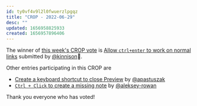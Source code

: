 ```yaml
---
id: ty0vf4v9l2l0fwuerzlpgqz
title: "CROP - 2022-06-29"
desc: ""
updated: 1656958825933
created: 1656957896406
---
```


The winner of [this week's CROP vote](https://discord.com/channels/717965437182410783/739186036495876126/991747955742740650) is [Allow `ctrl+enter` to work on normal links](https://github.com/dendronhq/dendron/issues/2670) submitted by [@kinnison](https://github.com/kinnison)🎉.

Other entries participating in this CROP are

-   [Create a keyboard shortcut to close Preview](https://github.com/dendronhq/dendron/issues/1438) by [@apastuszak](https://github.com/apastuszak)
-   [`Ctrl + Click` to create a missing note](https://github.com/dendronhq/dendron/issues/1014) by [@aleksey-rowan](https://github.com/aleksey-rowan)

Thank you everyone who has voted!
